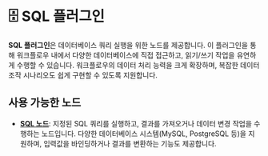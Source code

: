 # 🗄️ SQL 플러그인

**SQL 플러그인**은 데이터베이스 쿼리 실행을 위한 노드를 제공합니다. 이 플러그인을 통해 워크플로우 내에서 다양한 데이터베이스에 직접 접근하고, 읽기/쓰기 작업을 유연하게 수행할 수 있습니다. 워크플로우의
데이터 처리 능력을 크게 확장하며, 복잡한 데이터 조작 시나리오도 쉽게 구현할 수 있도록 지원합니다.

## 사용 가능한 노드

- **[SQL 노드](./docs/sql_node_kr.md)**: 지정된 SQL 쿼리를 실행하고, 결과를 가져오거나 데이터 변경 작업을 수행하는 노드입니다. 다양한 데이터베이스 시스템(MySQL,
  PostgreSQL 등)을 지원하며, 입력값을 바인딩하거나 결과를 변환하는 기능도 제공합니다.
